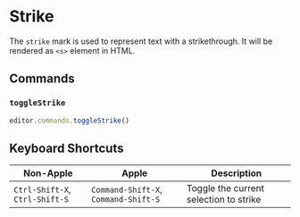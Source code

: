 # Strike

The `strike` mark is used to represent text with a strikethrough. It will be rendered as `<s>` element in HTML.

<!-- @include: @/examples/strike.md -->

## Commands

### `toggleStrike`

```ts
editor.commands.toggleStrike()
```

## Keyboard Shortcuts

| Non-Apple                      | Apple                                | Description                            |
| ------------------------------ | ------------------------------------ | -------------------------------------- |
| `Ctrl-Shift-X`, `Ctrl-Shift-S` | `Command-Shift-X`, `Command-Shift-S` | Toggle the current selection to strike |
